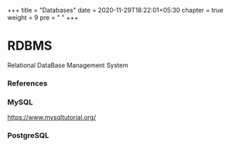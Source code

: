 +++
title = "Databases"
date =  2020-11-29T18:22:01+05:30
chapter = true
weight = 9
pre = "<i class='fas fa-database'></i>  "
+++

# RDBMS
Relational DataBase Management System

### References
### MySQL
https://www.mysqltutorial.org/

### PostgreSQL